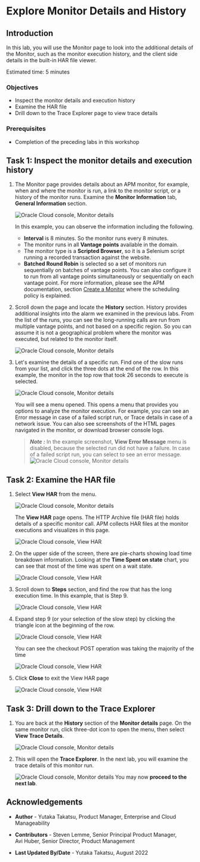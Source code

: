 # Explore Monitor Details and History

## Introduction

In this lab, you will use the Monitor page to look into the additional details of the Monitor, such as the monitor execution history, and the client side details in the built-in HAR file viewer.  

Estimated time: 5 minutes

### Objectives

* Inspect the monitor details and execution history
* Examine the HAR file
* Drill down to the Trace Explorer page to view trace details

### Prerequisites

* Completion of the preceding labs in this workshop

## **Task 1**: Inspect the monitor details and execution history

1.  The Monitor page provides details about an APM monitor, for example, when and where the monitor is run, a link to the monitor script, or a history of the monitor runs.  Examine the **Monitor Information** tab, **General Information** section.

	  ![Oracle Cloud console, Monitor details](images/1-0-monitor.png " ")

    In this example, you can observe the information including the following.
     - **Interval** is 8 minutes. So the monitor runs every 8 minutes.
     - The monitor runs in all **Vantage points** available in the domain.
     - The monitor type is a **Scripted Browser**, so it is a Selenium script running a recorded transaction against the website.
     - **Batched Round Robin** is selected so a set of monitors run sequentially on batches of vantage points. You can also configure it to run from all vantage points simultaneously or sequentially on each vantage point. For more information, please see the APM documentation, section [Create a Monitor](https://docs.oracle.com/en-us/iaas/application-performance-monitoring/doc/create-monitor.html) where the scheduling policy is explained.


2. Scroll down the page and locate the **History** section. History provides additional insights into the alarm we examined in the previous labs. From the list of the runs, you can see the long-running calls are run from multiple vantage points, and not based on a specific region. So you can assume it is not a geographical problem where the monitor was executed, but related to the monitor itself.

	  ![Oracle Cloud console, Monitor details](images/1-1-monitor.png " ")

3. Let's examine the details of a specific run. Find one of the slow runs from your list, and click the three dots at the end of the row. In this example, the monitor in the top row that took 26 seconds to execute is selected.

	  ![Oracle Cloud console, Monitor details](images/1-2-monitor.png " ")

    You will see a menu opened. This opens a menu that provides you options to analyze the monitor execution. For example, you can see an Error message in case of a failed script run, or Trace details in case of a network issue. You can also see screenshots of the HTML pages navigated in the monitor, or download browser console logs.

    >***Note :*** In the example screenshot, **View Error Message** menu is disabled, because the selected run did not have a failure. In case of a failed script run, you can select to see an error message.
    	  ![Oracle Cloud console, Monitor details](images/1-3-monitor.png " ")

## **Task 2**: Examine the HAR file

1. Select **View HAR** from the menu.

	  ![Oracle Cloud console, Monitor details](images/1-4-monitor.png " ")

    The **View HAR** page opens. The HTTP Archive file (HAR file) holds details of a specific monitor call. APM collects HAR files at the monitor executions and visualizes in this page.

    ![Oracle Cloud console, View HAR](images/1-5-monitor.png " ")

2. On the upper side of the screen, there are pie-charts showing load time breakdown information. Looking at the **Time Spent on state** chart, you can see that most of the time was spent on a wait state.

    ![Oracle Cloud console, View HAR](images/1-6-monitor.png " ")

3. Scroll down to **Steps** section, and find the row that has the long execution time. In this example, that is Step 9.

    ![Oracle Cloud console, View HAR](images/1-7-monitor.png " ")

4. Expand step 9 (or your selection of the slow step) by clicking the triangle icon at the beginning of the row.

    ![Oracle Cloud console, View HAR](images/1-8-monitor.png " ")

    You can see the checkout POST operation was taking the majority of the time

    ![Oracle Cloud console, View HAR](images/1-9-monitor.png " ")

5. Click **Close** to exit the View HAR page

    ![Oracle Cloud console, View HAR](images/1-10-monitor.png " ")

## **Task 3**: Drill down to the Trace Explorer

1. You are back at the **History** section of the **Monitor details** page. On the same monitor run, click three-dot icon to open the menu, then select **View Trace Details**.

    ![Oracle Cloud console, Monitor details](images/1-11-monitor.png " ")

2. This will open the **Trace Explorer**. In the next lab, you will examine the trace details of this monitor run.

    ![Oracle Cloud console, Monitor details](images/1-12-monitor.png " ")
You may now **proceed to the next lab**.

## Acknowledgements

* **Author** - Yutaka Takatsu, Product Manager, Enterprise and Cloud Manageability
- **Contributors** - Steven Lemme, Senior Principal Product Manager,  
Avi Huber, Senior Director, Product Management
* **Last Updated By/Date** - Yutaka Takatsu, August 2022
